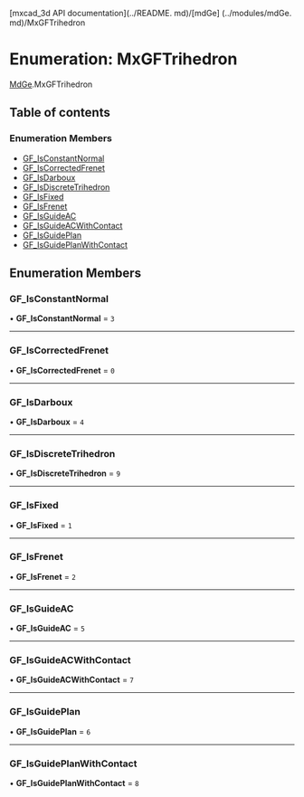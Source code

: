 [mxcad_3d API documentation](../README. md)/[mdGe] (../modules/mdGe. md)/MxGFTrihedron

# Enumeration: MxGFTrihedron

[MdGe](../modules/MdGe.md).MxGFTrihedron

## Table of contents

### Enumeration Members

- [GF\_IsConstantNormal](MdGe.MxGFTrihedron.md#gf_isconstantnormal)
- [GF\_IsCorrectedFrenet](MdGe.MxGFTrihedron.md#gf_iscorrectedfrenet)
- [GF\_IsDarboux](MdGe.MxGFTrihedron.md#gf_isdarboux)
- [GF\_IsDiscreteTrihedron](MdGe.MxGFTrihedron.md#gf_isdiscretetrihedron)
- [GF\_IsFixed](MdGe.MxGFTrihedron.md#gf_isfixed)
- [GF\_IsFrenet](MdGe.MxGFTrihedron.md#gf_isfrenet)
- [GF\_IsGuideAC](MdGe.MxGFTrihedron.md#gf_isguideac)
- [GF\_IsGuideACWithContact](MdGe.MxGFTrihedron.md#gf_isguideacwithcontact)
- [GF\_IsGuidePlan](MdGe.MxGFTrihedron.md#gf_isguideplan)
- [GF\_IsGuidePlanWithContact](MdGe.MxGFTrihedron.md#gf_isguideplanwithcontact)

## Enumeration Members

### GF\_IsConstantNormal

• **GF\_IsConstantNormal** = ``3``

___

### GF\_IsCorrectedFrenet

• **GF\_IsCorrectedFrenet** = ``0``

___

### GF\_IsDarboux

• **GF\_IsDarboux** = ``4``

___

### GF\_IsDiscreteTrihedron

• **GF\_IsDiscreteTrihedron** = ``9``

___

### GF\_IsFixed

• **GF\_IsFixed** = ``1``

___

### GF\_IsFrenet

• **GF\_IsFrenet** = ``2``

___

### GF\_IsGuideAC

• **GF\_IsGuideAC** = ``5``

___

### GF\_IsGuideACWithContact

• **GF\_IsGuideACWithContact** = ``7``

___

### GF\_IsGuidePlan

• **GF\_IsGuidePlan** = ``6``

___

### GF\_IsGuidePlanWithContact

• **GF\_IsGuidePlanWithContact** = ``8``
